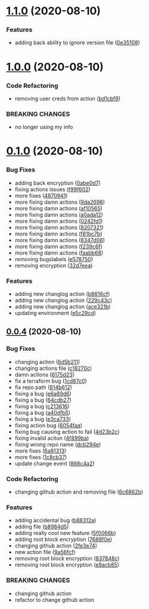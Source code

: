 # [1.1.0](https://github.com/ckilpatrick20/github-actions/compare/v1.0.0...v1.1.0) (2020-08-10)


### Features

* adding back ability to ignore version file ([0e35108](https://github.com/ckilpatrick20/github-actions/commit/0e3510883e87690d939e890f45bcdc6a03a13252))



# [1.0.0](https://github.com/ckilpatrick20/github-actions/compare/v0.1.0...v1.0.0) (2020-08-10)


### Code Refactoring

* removing user creds from action ([bd1cbf9](https://github.com/ckilpatrick20/github-actions/commit/bd1cbf942802889ee62021e5f120944ef1c0d9e1))


### BREAKING CHANGES

* no longer using my info



# [0.1.0](https://github.com/ckilpatrick20/github-actions/compare/v0.0.4...v0.1.0) (2020-08-10)


### Bug Fixes

* adding back encryption ([0abe0d7](https://github.com/ckilpatrick20/github-actions/commit/0abe0d72b45e319d0799a928d4064fe0da41717f))
* fixing actions issues ([f99f602](https://github.com/ckilpatrick20/github-actions/commit/f99f602bf92147372bb12bd4d95b89a24d8cebb3))
* more fixes ([4870941](https://github.com/ckilpatrick20/github-actions/commit/4870941f25a87d8d25b0c55a465ef221355053b1))
* more fixing damn actions ([9da2698](https://github.com/ckilpatrick20/github-actions/commit/9da269831f8adedac86422aeee88c6da41395ced))
* more fixing damn actions ([af10565](https://github.com/ckilpatrick20/github-actions/commit/af105651535cba4c3a011c30c59dfbff6b50f609))
* more fixing damn actions ([a0ada12](https://github.com/ckilpatrick20/github-actions/commit/a0ada12b8857435e0dd92c76516b7f6eb6f5d794))
* more fixing damn actions ([0242fd1](https://github.com/ckilpatrick20/github-actions/commit/0242fd1a72c1430d274e75a4ae2c0f59d4c75a9b))
* more fixing damn actions ([8207321](https://github.com/ckilpatrick20/github-actions/commit/8207321f46ae4d90b5427efc6c03ba382c91ad1c))
* more fixing damn actions ([f81bc7b](https://github.com/ckilpatrick20/github-actions/commit/f81bc7bf80be1d049d5e925500768e490d790ea3))
* more fixing damn actions ([8347d08](https://github.com/ckilpatrick20/github-actions/commit/8347d088774ee98248a97f9609b0429058b3c335))
* more fixing damn actions ([f239c6f](https://github.com/ckilpatrick20/github-actions/commit/f239c6f591a14633fe29616afc36f8d80c40981d))
* more fixing damn actions ([faabb68](https://github.com/ckilpatrick20/github-actions/commit/faabb689cc0205682bfefe7119a4ee379624b135))
* removing bugslabels ([e578750](https://github.com/ckilpatrick20/github-actions/commit/e578750560a12f8c7853b78d2765b9de4e4234f1))
* removing encryption ([32d7eea](https://github.com/ckilpatrick20/github-actions/commit/32d7eead0c908c469fa845c8d7798f0c5873874e))


### Features

* adding new changlog action ([b8616cf](https://github.com/ckilpatrick20/github-actions/commit/b8616cf465d95d26757001699f5eaa597dcd6a84))
* adding new changlog action ([229c43c](https://github.com/ckilpatrick20/github-actions/commit/229c43c1048b3f78b5ddcef0a7fc1d81d138f352))
* adding new changlog action ([ace321b](https://github.com/ckilpatrick20/github-actions/commit/ace321b0fad5112818b10e8f3186cb2d4f105808))
* updating environment ([e5c29cd](https://github.com/ckilpatrick20/github-actions/commit/e5c29cd8628cf7089bf0ad2236dbdf00c5fbcf45))



## [0.0.4](https://github.com/ckilpatrick20/github-actions/compare/v0.0.3...v0.0.4) (2020-08-10)


### Bug Fixes

* changing action ([6d5b211](https://github.com/ckilpatrick20/github-actions/commit/6d5b211245a8ffa0bcba9eb016b94bbe031cf3f1))
* changing actions file ([c18270c](https://github.com/ckilpatrick20/github-actions/commit/c18270c66b339b39b43d8e1c51cac66d29a88f1b))
* damn actions ([6175d23](https://github.com/ckilpatrick20/github-actions/commit/6175d23fe85a61f43f035d801f8e8c425682a208))
* fix a terraform bug ([1cd87c0](https://github.com/ckilpatrick20/github-actions/commit/1cd87c0f5fb578f83ae5cb1e066403b07d3e36be))
* fix repo path ([814b612](https://github.com/ckilpatrick20/github-actions/commit/814b6123d4fed55f0fee94261fa3e07b4ab5a224))
* fixing a bug ([e6a89d6](https://github.com/ckilpatrick20/github-actions/commit/e6a89d63b6acbffa550dfc439ccb2e50326d0bee))
* fixing a bug ([64cdb27](https://github.com/ckilpatrick20/github-actions/commit/64cdb27c2e0004709a4a536800a961dfaf368031))
* fixing a bug ([c213616](https://github.com/ckilpatrick20/github-actions/commit/c2136161f1a6b36eb555abd7367d2103dbd14742))
* fixing a bug ([a40dfb5](https://github.com/ckilpatrick20/github-actions/commit/a40dfb54edbc6095acfacac81d58fadbc604420f))
* fixing a bug ([e3ca733](https://github.com/ckilpatrick20/github-actions/commit/e3ca7338a0242d0c8a51cf189da306e8e92795f1))
* fixing action bug ([6054faa](https://github.com/ckilpatrick20/github-actions/commit/6054faa14f90546d23fd5e454f6e73976d6477ea))
* fixing bug causing action to fail ([4d23b2c](https://github.com/ckilpatrick20/github-actions/commit/4d23b2c6dd2357866cffd7a70cb4ec62dbc7545f))
* fixing invalid aciton ([4f899ba](https://github.com/ckilpatrick20/github-actions/commit/4f899bad40df26abbbbe0a4be8e11a8ce0779f77))
* fixing wrong repo name ([dcb294e](https://github.com/ckilpatrick20/github-actions/commit/dcb294e893a5f277dde7b98c6e99d40c7caecc82))
* more fixes ([6a81313](https://github.com/ckilpatrick20/github-actions/commit/6a81313bf0ded39fe384f47539caee23982aa62e))
* more fixes ([1c8cb37](https://github.com/ckilpatrick20/github-actions/commit/1c8cb376f7b2f7e1e6d7f123f6a49b7c71b36a08))
* update change event ([868c4a2](https://github.com/ckilpatrick20/github-actions/commit/868c4a242d129446c02006c50398f34abcbb6c5a))


### Code Refactoring

* changing github action and removing file ([6c6862b](https://github.com/ckilpatrick20/github-actions/commit/6c6862b27c7c44aa87a1c12f5d5d9bc2ad9b3d9b))


### Features

* adding accidental bug ([b88312a](https://github.com/ckilpatrick20/github-actions/commit/b88312a391372c10f1b3cb3810c1d0521521deb4))
* adding file ([b8984d5](https://github.com/ckilpatrick20/github-actions/commit/b8984d58a87cff908bb12130aae4b57872b5f3ae))
* adding really cool new feature ([5f0066b](https://github.com/ckilpatrick20/github-actions/commit/5f0066b88be381f0ca634102b9001df4686d98a2))
* adding root block encryption ([7688f0e](https://github.com/ckilpatrick20/github-actions/commit/7688f0e03f8edc1843e46e5c61c3fa17075a6651))
* changing github action ([2fe3e74](https://github.com/ckilpatrick20/github-actions/commit/2fe3e748a4430d6e7ef52c181ef66633047aa719))
* new action file ([9a56fcf](https://github.com/ckilpatrick20/github-actions/commit/9a56fcfd7b42406c5fed84d2ad6e589e4d2ae32a))
* removing root block encryption ([837848c](https://github.com/ckilpatrick20/github-actions/commit/837848c9974fafdb080e3d26295aa49d13a012ca))
* removing root block encryption ([e9acb85](https://github.com/ckilpatrick20/github-actions/commit/e9acb8580c2f93fae3989556aa9f1443c25c5a9b))


### BREAKING CHANGES

* changing github action
* refactor to change github action



